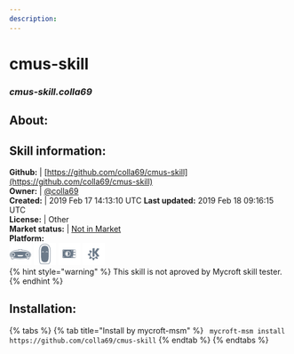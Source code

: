 ```yaml
--- 
description: 
---
```


# cmus-skill  
### _cmus-skill.colla69_  
## About:  


## Skill information:  
**Github:** | [https://github.com/colla69/cmus-skill](https://github.com/colla69/cmus-skill)  
**Owner:** | [@colla69](https://github.com/colla69)  
**Created:** | 2019 Feb 17 14:13:10 UTC  **Last updated:** 2019 Feb 18 09:16:15 UTC  
**License:** | Other  
**Market status:** | [Not in Market](https://market.mycroft.ai/skill/)  
**Platform:**  
 ![](../.gitbook/assets/mark-1-icon.png)  ![](../.gitbook/assets/mark-2-icon.png)  ![](../.gitbook/assets/picroft-icon.png)  ![](../.gitbook/assets/kde.png)   
{% hint style="warning" %}
This skill is not aproved by Mycroft skill tester.
{% endhint %}
    
## Installation:  
{% tabs %}
{% tab title="Install by mycroft-msm" %}
``` mycroft-msm install https://github.com/colla69/cmus-skill```
{% endtab %}
  {% endtabs %}
  